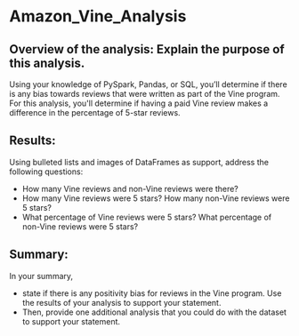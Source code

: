 # Amazon_Vine_Analysis


## Overview of the analysis: Explain the purpose of this analysis.

Using your knowledge of PySpark, Pandas, or SQL, you’ll determine if there is any bias towards reviews that were written as part of the Vine program. For this analysis, you'll determine if having a paid Vine review makes a difference in the percentage of 5-star reviews.


## Results: 

Using bulleted lists and images of DataFrames as support, address the following questions:

- How many Vine reviews and non-Vine reviews were there?
- How many Vine reviews were 5 stars? How many non-Vine reviews were 5 stars?
- What percentage of Vine reviews were 5 stars? What percentage of non-Vine reviews were 5 stars?

## Summary: 

In your summary, 
- state if there is any positivity bias for reviews in the Vine program. Use the results of your analysis to support your statement. 
- Then, provide one additional analysis that you could do with the dataset to support your statement.
